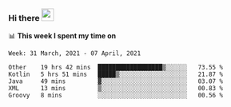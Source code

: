 ### Hi there <a href="https://www.gautamkrishnar.com/"><img src="https://media.giphy.com/media/hvRJCLFzcasrR4ia7z/giphy.gif" width="25px"></a>

📊 **This week I spent my time on**

<!--START_SECTION:waka-->
```text
Week: 31 March, 2021 - 07 April, 2021

Other    19 hrs 42 mins  ██████████████████▒░░░░░░   73.55 % 
Kotlin   5 hrs 51 mins   █████▒░░░░░░░░░░░░░░░░░░░   21.87 % 
Java     49 mins         ▓░░░░░░░░░░░░░░░░░░░░░░░░   03.07 % 
XML      13 mins         ▒░░░░░░░░░░░░░░░░░░░░░░░░   00.83 % 
Groovy   8 mins          ░░░░░░░░░░░░░░░░░░░░░░░░░   00.56 % 
```
<!--END_SECTION:waka-->
